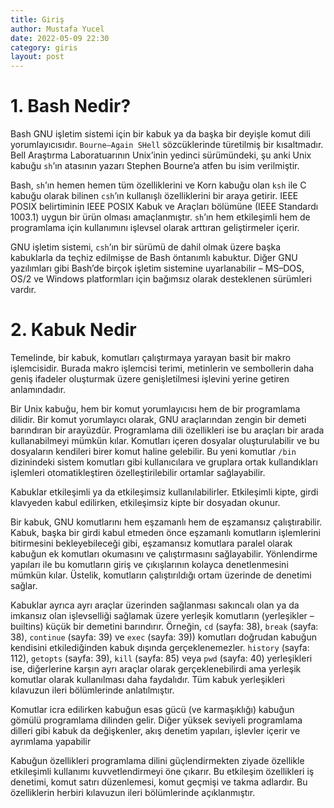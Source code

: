 ```yaml
---
title: Giriş
author: Mustafa Yucel
date: 2022-05-09 22:30
category: giris 
layout: post
---
```


# 1. Bash Nedir?

Bash GNU işletim sistemi için bir kabuk ya da başka bir deyişle komut dili yorumlayıcısıdır. `Bourne–Again SHell` sözcüklerinde türetilmiş bir kısaltmadır. Bell Araştırma Laboratuarının Unix’inin yedinci sürümündeki, şu anki Unix kabuğu `sh`’ın atasının yazarı Stephen Bourne’a atfen bu isim verilmiştir. 

Bash, `sh`’ın hemen hemen tüm özelliklerini ve Korn kabuğu olan `ksh` ile C kabuğu olarak bilinen `csh`’ın kullanışlı özelliklerini bir araya getirir. IEEE POSIX belirtiminin IEEE POSIX Kabuk ve Araçları bölümüne (IEEE Standardı 1003.1) uygun bir ürün olması amaçlanmıştır. `sh`’ın hem etkileşimli hem de programlama için kullanımını işlevsel olarak arttıran geliştirmeler içerir. 

GNU işletim sistemi, `csh`’ın bir sürümü de dahil olmak üzere başka kabuklarla da teçhiz edilmişse de Bash öntanımlı kabuktur. Diğer GNU yazılımları gibi Bash’de birçok işletim sistemine uyarlanabilir – MS–DOS, OS/2 ve Windows platformları için bağımsız olarak desteklenen sürümleri vardır.

# 2. Kabuk Nedir

Temelinde, bir kabuk, komutları çalıştırmaya yarayan basit bir makro işlemcisidir. Burada makro işlemcisi terimi, metinlerin ve sembollerin daha geniş ifadeler oluşturmak üzere genişletilmesi işlevini yerine getiren anlamındadır.

Bir Unix kabuğu, hem bir komut yorumlayıcısı hem de bir programlama dilidir. Bir komut yorumlayıcı olarak, GNU araçlarından zengin bir demeti barındıran bir arayüzdür. Programlama dili özellikleri ise bu araçları bir arada kullanabilmeyi mümkün kılar. Komutları içeren dosyalar oluşturulabilir ve bu dosyaların kendileri birer komut haline gelebilir. Bu yeni komutlar `/bin` dizinindeki sistem komutları gibi kullanıcılara ve gruplara ortak kullandıkları işlemleri otomatikleştiren özelleştirilebilir ortamlar sağlayabilir.

Kabuklar etkileşimli ya da etkileşimsiz kullanılabilirler. Etkileşimli kipte, girdi klavyeden kabul edilirken, etkileşimsiz kipte bir dosyadan okunur.

Bir kabuk, GNU komutlarını hem eşzamanlı hem de eşzamansız çalıştırabilir. Kabuk, başka bir girdi kabul etmeden önce eşzamanlı komutların işlemlerini bitirmesini bekleyebileceği gibi, eşzamansız komutlara paralel olarak kabuğun ek komutları okumasını ve çalıştırmasını sağlayabilir. Yönlendirme yapıları ile bu komutların giriş ve çıkışlarının kolayca denetlenmesini mümkün kılar. Üstelik, komutların çalıştırıldığı ortam üzerinde de denetimi sağlar.

Kabuklar ayrıca ayrı araçlar üzerinden sağlanması sakıncalı olan ya da imkansız olan işlevselliği sağlamak üzere yerleşik komutların (yerleşikler – builtins) küçük bir demetini barındırır. Örneğin, `cd` (sayfa: 38), `break` (sayfa: 38), `continue` (sayfa: 39) ve `exec` (sayfa: 39)) komutları doğrudan kabuğun kendisini etkilediğinden kabuk dışında gerçeklenemezler. `history` (sayfa: 112), `getopts` (sayfa: 39), `kill` (sayfa: 85) veya `pwd` (sayfa: 40) yerleşikleri ise, diğerlerine karşın ayrı araçlar olarak gerçeklenebilirdi ama yerleşik komutlar olarak kullanılması daha faydalıdır. Tüm kabuk yerleşikleri kılavuzun ileri bölümlerinde anlatılmıştır.

Komutlar icra edilirken kabuğun esas gücü (ve karmaşıklığı) kabuğun gömülü programlama dilinden gelir. Diğer yüksek seviyeli programlama dilleri gibi kabuk da değişkenler, akış denetim yapıları, işlevler içerir ve ayrımlama yapabilir

Kabuğun özellikleri programlama dilini güçlendirmekten ziyade özellikle etkileşimli kullanımı kuvvetlendirmeyi öne çıkarır. Bu etkileşim özellikleri iş denetimi, komut satırı düzenlemesi, komut geçmişi ve takma adlardır. Bu özelliklerin herbiri kılavuzun ileri bölümlerinde açıklanmıştır.